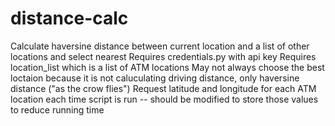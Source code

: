 # distance-calc
Calculate haversine distance between current location and a list of other locations and select nearest
Requires credentials.py with api key
Requires location_list which is a list of ATM locations
May not always choose the best loctaion because it is not caluculating driving distance, only haversine distance ("as the crow flies")
Request latitude and longitude for each ATM location each time script is run -- should be modified to store those values to reduce running time
